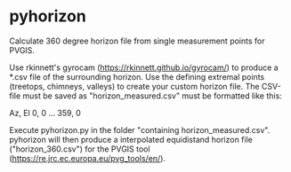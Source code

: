 # pyhorizon
Calculate 360 degree horizon file from single measurement points for PVGIS.

Use rkinnett's gyrocam (https://rkinnett.github.io/gyrocam/) to produce a *.csv file of the surrounding horizon. Use the defining extremal points (treetops, chimneys, valleys) to create your custom horizon file. The CSV-file must be saved as "horizon_measured.csv" must be formatted like this:

Az, El
0, 0
...
359, 0

Execute pyhorizon.py in the folder "containing horizon_measured.csv". pyhorizon will then produce a interpolated equidistand horizon file ("horizon_360.csv") for the PVGIS tool (https://re.jrc.ec.europa.eu/pvg_tools/en/).
